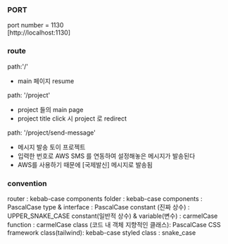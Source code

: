 ### PORT  
port number = 1130  
[http://localhost:1130]

### route  
  
path:'/'
- main 페이지 resume
  
  
path: '/project'
- project 들의 main page
- project title click 시 project 로 redirect
  
  
path: '/project/send-message'
- 메시지 발송 토이 프로젝트
- 입력한 번호로 AWS SMS 를 연동하여 설정해놓은 메시지가 발송된다
- AWS를 사용하기 때문에 [국제발신] 메시지로 발송됨
  

### convention

router : kebab-case
components folder : kebab-case
components : PascalCase
type & interface : PascalCase
constant (진짜 상수) : UPPER_SNAKE_CASE
constant(일반적 상수) & variable(변수) : carmelCase
function : carmelCase
class (코드 내 객체 지향적인 클래스): PascalCase
CSS framework class(tailwind): kebab-case
styled class : snake_case